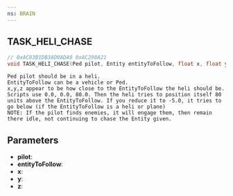 ```yaml
---
ns: BRAIN
---
```

## TASK_HELI_CHASE

```c
// 0xAC83B1DB38D0ADA0 0xAC290A21
void TASK_HELI_CHASE(Ped pilot, Entity entityToFollow, float x, float y, float z);
```

```
Ped pilot should be in a heli.  
EntityToFollow can be a vehicle or Ped.  
x,y,z appear to be how close to the EntityToFollow the heli should be. Scripts use 0.0, 0.0, 80.0. Then the heli tries to position itself 80 units above the EntityToFollow. If you reduce it to -5.0, it tries to go below (if the EntityToFollow is a heli or plane)  
NOTE: If the pilot finds enemies, it will engage them, then remain there idle, not continuing to chase the Entity given.  
```

## Parameters
* **pilot**: 
* **entityToFollow**: 
* **x**: 
* **y**: 
* **z**: 

